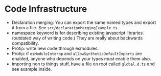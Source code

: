 # Code Infrastructure

- Declaration merging: You can export the same named types and export it from a file. See `src/declarationMergingExample.ts`.
- namespace keyword is for describing existing javascript libraries. (outdated way of writing code.) They are really about backwards compatibility.
- Protip: write new code through esmodules.
- Protip: if `esModuleInterop` and `allowSyntheticDefaultImports` are enabled, anyone who depends on your types must enable them also.
- importing non ts things stuff, have a file on root called `global.d.ts` and see example inside.
